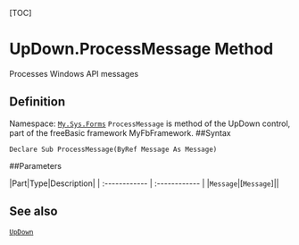 [TOC]
# UpDown.ProcessMessage Method
Processes Windows API messages
## Definition
Namespace: [`My.Sys.Forms`](My.Sys.Forms.md)
`ProcessMessage` is method of the UpDown control, part of the freeBasic framework MyFbFramework.
##Syntax
```freeBasic
Declare Sub ProcessMessage(ByRef Message As Message)
```

##Parameters

|Part|Type|Description|
| :------------ | :------------ |
|`Message`|[`Message`]||
## See also
[`UpDown`](UpDown.md)
